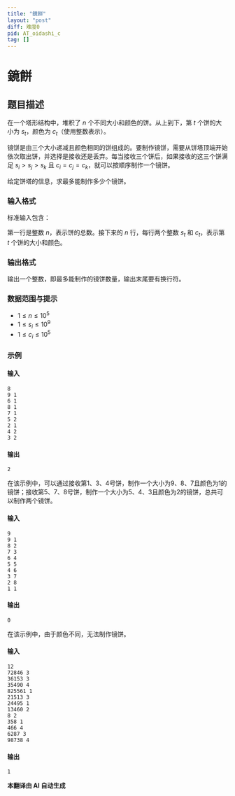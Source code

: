 ```yaml
---
title: "鏡餅"
layout: "post"
diff: 难度0
pid: AT_oidashi_c
tag: []
---
```


# 鏡餅

## 题目描述

在一个塔形结构中，堆积了 $n$ 个不同大小和颜色的饼。从上到下，第 $t$ 个饼的大小为 $s_t$，颜色为 $c_t$（使用整数表示）。

镜饼是由三个大小递减且颜色相同的饼组成的。要制作镜饼，需要从饼塔顶端开始依次取出饼，并选择是接收还是丢弃。每当接收三个饼后，如果接收的这三个饼满足 $s_i > s_j > s_k$ 且 $c_i = c_j = c_k$，就可以按顺序制作一个镜饼。

给定饼塔的信息，求最多能制作多少个镜饼。

### 输入格式

标准输入包含：

第一行是整数 $n$，表示饼的总数。接下来的 $n$ 行，每行两个整数 $s_t$ 和 $c_t$，表示第 $t$ 个饼的大小和颜色。

### 输出格式

输出一个整数，即最多能制作的镜饼数量，输出末尾要有换行符。

### 数据范围与提示

- $1 \leq n \leq 10^5$
- $1 \leq s_i \leq 10^9$
- $1 \leq c_i \leq 10^5$

### 示例

#### 输入
```
8
9 1
6 1
8 1
7 1
5 2
2 1
4 2
3 2
```

#### 输出
```
2
```

在该示例中，可以通过接收第1、3、4号饼，制作一个大小为9、8、7且颜色为1的镜饼；接收第5、7、8号饼，制作一个大小为5、4、3且颜色为2的镜饼，总共可以制作两个镜饼。

#### 输入
```
9
9 1
8 2
7 3
6 4
5 5
4 6
3 7
2 8
1 1
```

#### 输出
```
0
```

在该示例中，由于颜色不同，无法制作镜饼。

#### 输入
```
12
72846 3
36153 3
35490 4
825561 1
21513 3
24495 1
13460 2
8 2
358 1
466 4
6287 3
98738 4
```

#### 输出
```
1
```

 **本翻译由 AI 自动生成**

